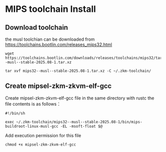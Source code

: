 # MIPS toolchain Install

## Download toolchain
the musl toolchian can be downloaded from https://toolchains.bootlin.com/releases_mips32.html 
```
wget https://toolchains.bootlin.com/downloads/releases/toolchains/mips32/tarballs/mips32--musl--stable-2025.08-1.tar.xz

tar xvf mips32--musl--stable-2025.08-1.tar.xz -C ~/.zkm-toolchain/

```

## Create mipsel-zkm-zkvm-elf-gcc
Create mipsel-zkm-zkvm-elf-gcc file in the same directory with rustc
the file contents is as follows：
```
#!/bin/sh

exec ~/.zkm-toolchain/mips32--musl--stable-2025.08-1/bin/mips-buildroot-linux-musl-gcc -EL -msoft-float $@
```
Add execution permission for this file
```
chmod +x mipsel-zkm-zkvm-elf-gcc
```
